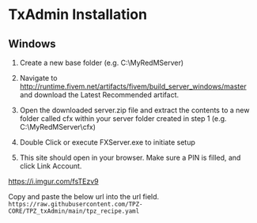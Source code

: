 
# TxAdmin Installation

## Windows

1. Create a new base folder (e.g. C:\MyRedMServer)

2. Navigate to http://runtime.fivem.net/artifacts/fivem/build_server_windows/master and download the Latest Recommended artifact.

3. Open the downloaded server.zip file and extract the contents to a new folder called cfx within your server folder created in step 1 (e.g.  C:\MyRedMServer\cfx)

4. Double Click or execute FXServer.exe to initiate setup

5. This site should open in your browser. Make sure a PIN is filled, and click Link Account.

https://i.imgur.com/fsTEzv9


Copy and paste the below url into the url field. `https://raw.githubusercontent.com/TPZ-CORE/TPZ_txAdmin/main/tpz_recipe.yaml`
